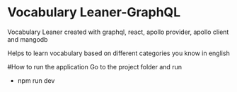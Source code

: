 # Vocabulary Leaner-GraphQL
Vocabulary Leaner created with graphql, react, apollo provider, apollo client and mangodb

Helps to learn vocabulary based on different categories you know in english

#How to run the application
Go to the project folder and run
- npm run dev
